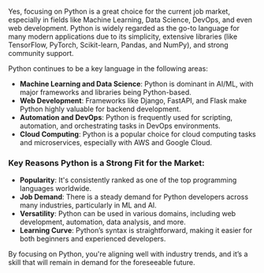 Yes, focusing on Python is a great choice for the current job market, especially in fields like Machine Learning, Data Science, DevOps, and even web development. Python is widely regarded as the go-to language for many modern applications due to its simplicity, extensive libraries (like TensorFlow, PyTorch, Scikit-learn, Pandas, and NumPy), and strong community support. 

Python continues to be a key language in the following areas:
- **Machine Learning and Data Science**: Python is dominant in AI/ML, with major frameworks and libraries being Python-based.
- **Web Development**: Frameworks like Django, FastAPI, and Flask make Python highly valuable for backend development.
- **Automation and DevOps**: Python is frequently used for scripting, automation, and orchestrating tasks in DevOps environments.
- **Cloud Computing**: Python is a popular choice for cloud computing tasks and microservices, especially with AWS and Google Cloud.

### Key Reasons Python is a Strong Fit for the Market:
- **Popularity**: It's consistently ranked as one of the top programming languages worldwide.
- **Job Demand**: There is a steady demand for Python developers across many industries, particularly in ML and AI.
- **Versatility**: Python can be used in various domains, including web development, automation, data analysis, and more.
- **Learning Curve**: Python’s syntax is straightforward, making it easier for both beginners and experienced developers.

By focusing on Python, you're aligning well with industry trends, and it’s a skill that will remain in demand for the foreseeable future.
